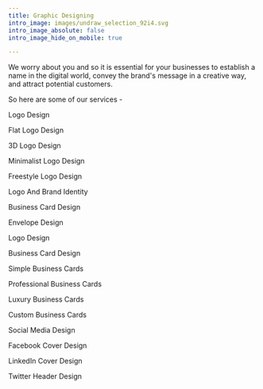 ```yaml
---
title: Graphic Designing
intro_image: images/undraw_selection_92i4.svg
intro_image_absolute: false
intro_image_hide_on_mobile: true

---
```


We worry about you and so it is essential for your businesses to establish a name in the digital world, convey the brand's message in a creative way, and attract potential customers.

So here are some of our services -

Logo Design

Flat Logo Design

3D Logo Design

Minimalist Logo Design

Freestyle Logo Design

Logo And Brand Identity

Business Card Design

Envelope Design

Logo Design

Business Card Design

Simple Business Cards

Professional Business Cards

Luxury Business Cards

Custom Business Cards

Social Media Design

Facebook Cover Design

LinkedIn Cover Design

Twitter Header Design